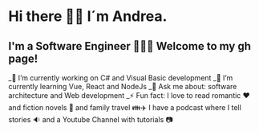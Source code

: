 # Hi there 👋🏾 I´m Andrea. 
## I'm a Software Engineer 👩🏾‍💻 Welcome to my gh page!
_🔭 I’m currently working on C# and Visual Basic development
_🌱 I’m currently learning Vue, React and NodeJs
_💬 Ask me about: software architecture and Web development
_⚡ Fun fact: I love to read romantic ❤️ and fiction novels 📖 and family travel 👪✈️ I have a podcast where I tell stories 🔉 and a Youtube Channel with tutorials 📷

<!--
**andrea2811/andrea2811** is a ✨ _special_ ✨ repository because its `README.md` (this file) appears on your GitHub profile.

Here are some ideas to get you started:

- 🔭 I’m currently working on ...
- 🌱 I’m currently learning ...
- 👯 I’m looking to collaborate on ...
- 🤔 I’m looking for help with ...
- 💬 Ask me about ...
- 📫 How to reach me: ...
- 😄 Pronouns: ...
- ⚡ Fun fact: ...
-->
